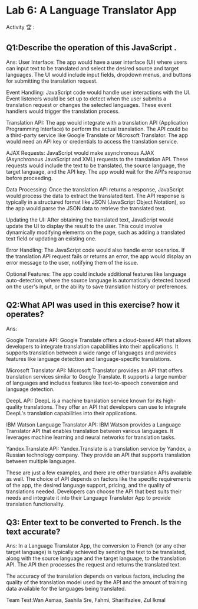 # Lab 6: A Language Translator App

Activity 🏆 :
## Q1:Describe the operation of this JavaScript .
Ans:
User Interface: The app would have a user interface (UI) where users can input text to be translated and select the desired source and target languages. The UI would include input fields, dropdown menus, and buttons for submitting the translation request.

Event Handling: JavaScript code would handle user interactions with the UI. Event listeners would be set up to detect when the user submits a translation request or changes the selected languages. These event handlers would trigger the translation process.

Translation API: The app would integrate with a translation API (Application Programming Interface) to perform the actual translation. The API could be a third-party service like Google Translate or Microsoft Translator. The app would need an API key or credentials to access the translation service.

AJAX Requests: JavaScript would make asynchronous AJAX (Asynchronous JavaScript and XML) requests to the translation API. These requests would include the text to be translated, the source language, the target language, and the API key. The app would wait for the API's response before proceeding.

Data Processing: Once the translation API returns a response, JavaScript would process the data to extract the translated text. The API response is typically in a structured format like JSON (JavaScript Object Notation), so the app would parse the JSON data to retrieve the translated text.

Updating the UI: After obtaining the translated text, JavaScript would update the UI to display the result to the user. This could involve dynamically modifying elements on the page, such as adding a translated text field or updating an existing one.

Error Handling: The JavaScript code would also handle error scenarios. If the translation API request fails or returns an error, the app would display an error message to the user, notifying them of the issue.

Optional Features: The app could include additional features like language auto-detection, where the source language is automatically detected based on the user's input, or the ability to save translation history or preferences.

## Q2:What API was used in this exercise? how it operates?
Ans:

Google Translate API: Google Translate offers a cloud-based API that allows developers to integrate translation capabilities into their applications. It supports translation between a wide range of languages and provides features like language detection and language-specific translations.

Microsoft Translator API: Microsoft Translator provides an API that offers translation services similar to Google Translate. It supports a large number of languages and includes features like text-to-speech conversion and language detection.

DeepL API: DeepL is a machine translation service known for its high-quality translations. They offer an API that developers can use to integrate DeepL's translation capabilities into their applications.

IBM Watson Language Translator API: IBM Watson provides a Language Translator API that enables translation between various languages. It leverages machine learning and neural networks for translation tasks.

Yandex.Translate API: Yandex.Translate is a translation service by Yandex, a Russian technology company. They provide an API that supports translation between multiple languages.

These are just a few examples, and there are other translation APIs available as well. The choice of API depends on factors like the specific requirements of the app, the desired language support, pricing, and the quality of translations needed. Developers can choose the API that best suits their needs and integrate it into their Language Translator App to provide translation functionality.







## Q3: Enter text to be converted to French. Is the text accurate?
Ans: 
In a Language Translator App, the conversion to French (or any other target language) is typically achieved by sending the text to be translated, along with the source language and the target language, to the translation API. The API then processes the request and returns the translated text.

The accuracy of the translation depends on various factors, including the quality of the translation model used by the API and the amount of training data available for the languages being translated.



Team Test:Wan Asmaa, Sashila Sre, Fahmi, Sharilfazlee, Zul Ikmal
